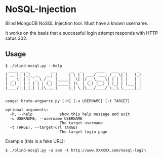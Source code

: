 # NoSQL-Injection
Blind MongoDB NoSQL Injection tool. Must have a known username. 

It works on the basis that a successful login attempt responds with HTTP satus 302. 

## Usage
```
$ ./blind-nosql.py --help
 ____  _ _           _       _   _      ____   ___  _     _ 
| __ )| (_)_ __   __| |     | \ | | ___/ ___| / _ \| |   (_)
|  _ \| | | '_ \ / _` |_____|  \| |/ _ \___ \| | | | |   | |
| |_) | | | | | | (_| |_____| |\  | (_) |__) | |_| | |___| |
|____/|_|_|_| |_|\__,_|     |_| \_|\___/____/ \__\_\_____|_|
                                                            

usage: brute-argparse.py [-h] [-u USERNAME] [-t TARGET]

optional arguments:
  -h, --help            show this help message and exit
  -u USERNAME, --username USERNAME
                        The target username
  -t TARGET, --target-url TARGET
                        The target login page

``` 

Example (this is a fake URL): 

```
$ ./blind-nosql.py -u sam -t http://www.XXXXXX.com/nosql-login
```